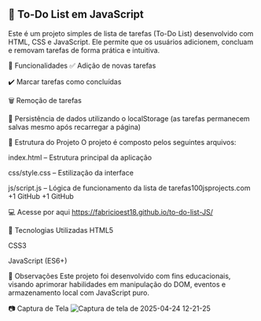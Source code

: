 ## 📝 To-Do List em JavaScript
Este é um projeto simples de lista de tarefas (To-Do List) desenvolvido com HTML, CSS e JavaScript. Ele permite que os usuários adicionem, concluam e removam tarefas de forma prática e intuitiva.​

🚀 Funcionalidades
✅ Adição de novas tarefas

✔️ Marcar tarefas como concluídas

🗑️ Remoção de tarefas

💾 Persistência de dados utilizando o localStorage (as tarefas permanecem salvas mesmo após recarregar a página)​

📂 Estrutura do Projeto
O projeto é composto pelos seguintes arquivos:​

index.html – Estrutura principal da aplicação

css/style.css – Estilização da interface

js/script.js – Lógica de funcionamento da lista de tarefas​
100jsprojects.com
+1
GitHub
+1
GitHub

💻 Acesse por aqui
https://fabricioest18.github.io/to-do-list-JS/

🧠 Tecnologias Utilizadas
HTML5

CSS3

JavaScript (ES6+)​

📌 Observações
Este projeto foi desenvolvido com fins educacionais, visando aprimorar habilidades em manipulação do DOM, eventos e armazenamento local com JavaScript puro.

📷 Captura de Tela
![Captura de tela de 2025-04-24 12-21-25](https://github.com/user-attachments/assets/9b0c34fd-211e-4b83-bc81-f638e42c7dbc)
